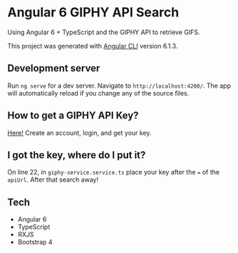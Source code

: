 # Angular 6 GIPHY API Search

Using Angular 6 + TypeScript and the GIPHY API to retrieve GIFS.

This project was generated with [Angular CLI](https://github.com/angular/angular-cli) version 6.1.3.

## Development server

Run `ng serve` for a dev server. Navigate to `http://localhost:4200/`. The app will automatically reload if you change any of the source files.

## How to get a GIPHY API Key?

[Here!](https://developers.giphy.com/docs/) Create an account, login, and get your key. 

## I got the key, where do I put it?

On line 22, in `giphy-service.service.ts` place your key after the `=` of the `apiUrl`. After that search away!

## Tech

- Angular 6
- TypeScript
- RXJS
- Bootstrap 4
